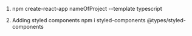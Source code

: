 1.  npm create-react-app nameOfProject --template typescript
    
2.  Adding styled components npm i styled-components @types/styled-components